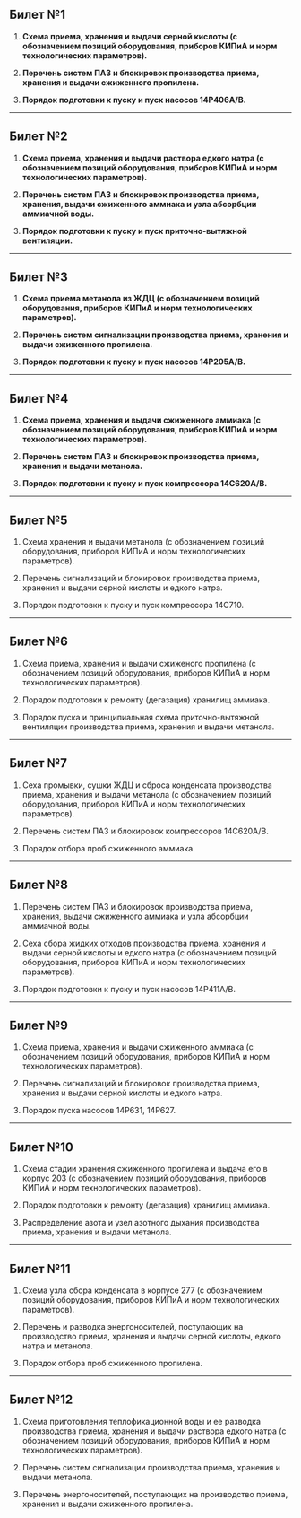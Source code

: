 ## **Билет №1**

1. **Схема приема, хранения и выдачи серной кислоты (с обозначением позиций оборудования, приборов КИПиА и норм технологических параметров).**

2. **Перечень систем ПАЗ и блокировок производства приема, хранения и выдачи сжиженного пропилена.**

3. **Порядок подготовки к пуску и пуск насосов 14Р406А/В.**

----

## **Билет №2**

1. **Схема приема, хранения и выдачи раствора едкого натра (с обозначением позиций оборудования, приборов КИПиА и норм технологических параметров).**

2. **Перечень систем ПАЗ и блокировок производства приема, хранения, выдачи сжиженного аммиака и узла абсорбции аммиачной воды.**

3. **Порядок подготовки к пуску и пуск приточно-вытяжной вентиляции.**

----

## **Билет №3**

1. **Схема приема метанола из ЖДЦ (с обозначением позиций оборудования, приборов КИПиА и норм технологических параметров).**

2. **Перечень систем сигнализации производства приема, хранения и выдачи сжиженного пропилена.**

3. **Порядок подготовки к пуску и пуск насосов 14Р205А/В.**

----

## **Билет №4**

1. **Схема приема, хранения и выдачи сжиженного аммиака (с обозначением позиций оборудования, приборов КИПиА и норм технологических параметров).**

2. **Перечень систем ПАЗ и блокировок производства приема, хранения и выдачи метанола.**

3. **Порядок подготовки к пуску и пуск компрессора 14С620А/В.**

----

## **Билет №5**

1. Схема хранения и выдачи метанола (с обозначением позиций оборудования, приборов КИПиА и норм технологических параметров).

2. Перечень сигнализаций и блокировок производства приема, хранения и выдачи серной кислоты и едкого натра.

3. Порядок подготовки к пуску и пуск компрессора 14C710.

----

## **Билет №6**

1. Схема приема, хранения и выдачи сжиженого пропилена (с обозначением позиций оборудования, приборов КИПиА и норм технологических параметров).

2. Порядок подготовки к ремонту (дегазация) хранилищ аммиака.

3. Порядок пуска и принципиальная схема приточно-вытяжной вентиляции производства приема, хранения и выдачи метанола.
   
----

## **Билет №7**

1. Сеха промывки, сушки ЖДЦ и сброса конденсата производства приема, хранения и выдачи метанола (с обозначением позиций оборудования, приборов КИПиА и норм технологических параметров).

2. Перечень систем ПАЗ и блокировок компрессоров 14С620A/B.

3. Порядок отбора проб сжиженного аммиака.

----

## **Билет №8**

1. Перечень систем ПАЗ и блокировок производства приема, хранения, выдачи сжиженного аммиака и узла абсорбции аммиачной воды.

2. Сеха сбора жидких отходов производства приема, хранения и выдачи серной кислоты и едкого натра (с обозначением позиций оборудования, приборов КИПиА и норм технологических параметров).

3. Порядок подготовки к пуску и пуск насосов 14P411A/B.

----

## **Билет №9**

1. Схема приема, хранения и выдачи сжиженного аммиака (с обозначением позиций оборудования, приборов КИПиА и норм технологических параметров).

2. Перечень сигнализаций и блокировок производства приема, хранения и выдачи серной кислоты и едкого натра.

3. Порядок пуска насосов 14Р631, 14Р627.

----

## **Билет №10**

1. Схема стадии хранения сжиженного пропилена и выдача его в корпус 203 (с обозначением позиций оборудования, приборов КИПиА и норм технологических параметров).

2. Порядок подготовки к ремонту (дегазация) хранилищ аммиака.

3. Распределение азота и узел азотного дыхания производства приема, хранения и выдачи метанола.

----

## **Билет №11**

1. Схема узла сбора конденсата в корпусе 277 (с обозначением позиций оборудования, приборов КИПиА и норм технологических параметров).

2. Перечень и разводка энергоносителей, поступающих на производство приема, хранения и выдачи серной кислоты, едкого натра и метанола.

3. Порядок отбора проб сжиженного пропилена.

----

## **Билет №12**

1. Схема приготовления теплофикационной воды и ее разводка производства приема, хранения и выдачи раствора едкого натра (с обозначением позиций оборудования, приборов КИПиА и норм технологических параметров).

2. Перечень систем сигнализации производства приема, хранения и выдачи метанола.

3. Перечень энергоносителей, поступающих на производство приема, хранения и выдачи сжиженного пропилена.
